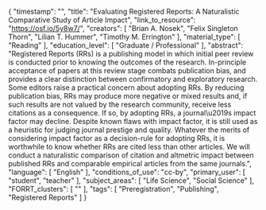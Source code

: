 {
    "timestamp": "",
    "title": "Evaluating Registered Reports: A Naturalistic Comparative Study of Article Impact",
    "link_to_resource": "https://osf.io/5y8w7/",
    "creators": [
        "Brian A. Nosek",
        "Felix Singleton Thorn",
        "Lilian T. Hummer",
        "Timothy M. Errington"
    ],
    "material_type": [
        "Reading"
    ],
    "education_level": [
        "Graduate / Professional"
    ],
    "abstract": "Registered Reports (RRs) is a publishing model in which initial peer review is conducted prior to knowing the outcomes of the research. In-principle acceptance of papers at this review stage combats publication bias, and provides a clear distinction between confirmatory and exploratory research. Some editors raise a practical concern about adopting RRs. By reducing publication bias, RRs may produce more negative or mixed results and, if such results are not valued by the research community, receive less citations as a consequence. If so, by adopting RRs, a journal\u2019s impact factor may decline. Despite known flaws with impact factor, it is still used as a heuristic for judging journal prestige and quality. Whatever the merits of considering impact factor as a decision-rule for adopting RRs, it is worthwhile to know whether RRs are cited less than other articles. We will conduct a naturalistic comparison of citation and altmetric impact between published RRs and comparable empirical articles from the same journals.",
    "language": [
        "English"
    ],
    "conditions_of_use": "cc-by",
    "primary_user": [
        "student",
        "teacher"
    ],
    "subject_areas": [
        "Life Science",
        "Social Science"
    ],
    "FORRT_clusters": [
        ""
    ],
    "tags": [
        "Preregistration",
        "Publishing",
        "Registered Reports"
    ]
}
